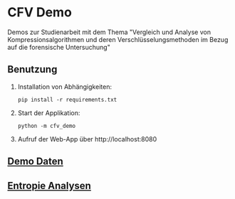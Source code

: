 # CFV Demo

Demos zur Studienarbeit mit dem Thema "Vergleich und Analyse von Kompressionsalgorithmen und deren
Verschlüsselungsmethoden im Bezug auf die forensische Untersuchung"

## Benutzung

1) Installation von Abhängigkeiten:
    ```shell
    pip install -r requirements.txt
    ```
2) Start der Applikation:
    ```shell
    python -m cfv_demo
    ```
3) Aufruf der Web-App über http://localhost:8080

## [Demo Daten](./docs/demo_data.md)

## [Entropie Analysen](./docs/entropy_analysis.md)
